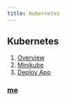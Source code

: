 ```yaml
---
title: Kubernetes 
---
```


## Kubernetes 

1. [Overview](./k8s/README.md)
2. [Minikube](./minikube/README.md)
3. [Deploy App](./app/README.md)

### [me](https://github.com/ductnn)